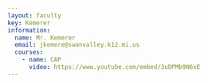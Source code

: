 ```yaml
---
layout: faculty
key: Kemerer
information:
  name: Mr. Kemerer
  email: jkemere@swanvalley.k12.mi.us
  courses:
    - name: CAP
      video: https://www.youtube.com/embed/3uDPMb9N6xE 
---
```

